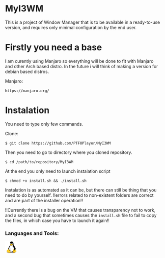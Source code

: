 # MyI3WM
This is a project of Window Manager that is to be available in a ready-to-use version, and requires only minimal configuration by the end user.
# Firstly you need a base
I am curently using Manjaro so everything will be done to fit with Manjaro and other Arch based distro. In the future i will think of making a version for debian based distros.

Manjaro:
```
https://manjaro.org/
```
# Instalation

You need to type only few commands.

Clone:
```
$ git clone https://github.com/PTFOPlayer/MyI3WM
```
Then you need to go to directory where you cloned repository.
```
$ cd /path/to/repository/MyI3WM
```
At the end you only need to launch instalation script
```
$ chmod +x install.sh && ./install.sh
```

Instalation is as automated as it can be, but there can still be thing that you need to do by yourself. 
!!errors related to non-existent folders are correct and are part of the installer operation!!


!!Currently there is a bug on the VM that causes transparency not to work, and a second bug that sometimes causes the `install.sh` file to fail to copy the files, in which case you have to launch it again!!


<h3 align="left">Languages and Tools:</h3>
<p align="left"> <a href="https://www.linux.org/" target="_blank"> <img src="https://raw.githubusercontent.com/devicons/devicon/master/icons/linux/linux-original.svg" alt="linux" width="40" height="40"/> </a> </p>
